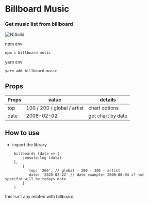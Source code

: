 # Billboard Music
### Get music list from billboard

![N|Solid](https://encrypted-tbn0.gstatic.com/images?q=tbn:ANd9GcSXQKIW_TrAzdioxgnBNcUNhlMhDQrGx9vCBg&usqp=CAU)

npm env
```sh
npm i billboard-music
```

yarn env
```sh
yarn add billboard-music
```

## Props

| Props | value | details |
| ------ | ------ | -------- |
| top | 100 / 200 / global / artist | chart options |
| date | 2008-02-02 | get chart by date |

## How to use
 - import the library 
```
    billboards (data => {
        console.log (data)
    }, 
        {
           top: '200', // global - 200 - 100 - artist
           date: '2020-02-22' // date example: 2008-08-04 if not specifid will be todays date
        }
    )
```

this isn't any related with billboard